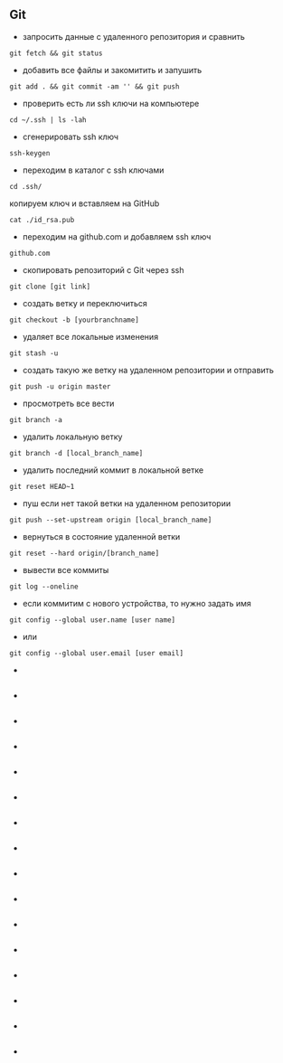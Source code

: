 ## Git

* запросить данные с удаленного репозитория и сравнить
```
git fetch && git status
```

* добавить все файлы и закомитить и запушить
```
git add . && git commit -am '' && git push
```

* проверить есть ли ssh ключи на компьютере
```
cd ~/.ssh | ls -lah
```

* сгенерировать ssh ключ
```
ssh-keygen
```

* переходим в каталог с ssh ключами
```
cd .ssh/
```

копируем ключ и вставляем на GitHub
```
cat ./id_rsa.pub
```

* переходим на github.com и добавляем ssh ключ
```
github.com
```

* скопировать репозиторий с Git через ssh
```
git clone [git link]
```

* создать ветку и переключиться
```
git checkout -b [yourbranchname]
```

* удаляет все локальные изменения
```
git stash -u
```

* создать такую же ветку на удаленном репозитории и отправить
```
git push -u origin master
```

* просмотреть все вести
```
git branch -a
```

* удалить локальную ветку
```
git branch -d [local_branch_name]
```

* удалить последний коммит в локальной ветке
```
git reset HEAD~1
```

* пуш если нет такой ветки на удаленном репозитории
```
git push --set-upstream origin [local_branch_name]
```

* вернуться в состояние удаленной ветки
```
git reset --hard origin/[branch_name]
``` 

* вывести все коммиты
```
git log --oneline
```
* если коммитим с нового устройства, то нужно задать имя
```
git config --global user.name [user name]
```
* или
```
git config --global user.email [user email]
```
*
```

```
*
```

```
*
```

```
*
```

```
*
```

```
*
```

```
*
```

```
*
```

```
*
```

```
*
```

```
*
```

```
*
```

```
*
```

```
*
```

```
*
```

```
*
```

```
